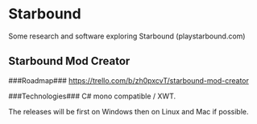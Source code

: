 Starbound
=========

Some research and software exploring Starbound (playstarbound.com)


Starbound Mod Creator
---------------------

###Roadmap###
https://trello.com/b/zh0pxcvT/starbound-mod-creator

###Technologies###
C# mono compatible / XWT.

The releases will be first on Windows then on Linux and Mac if possible.
